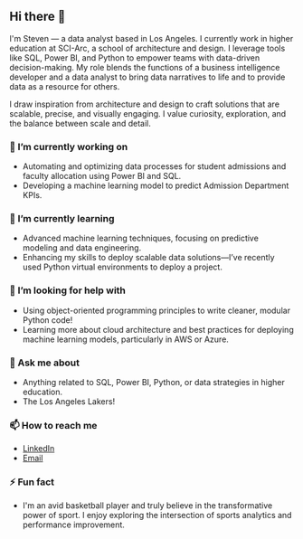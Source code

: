 ## Hi there 👋

I'm Steven — a data analyst based in Los Angeles. I currently work in higher education at SCI-Arc, a school of architecture and design. I leverage tools like SQL, Power BI, and Python to empower teams with data-driven decision-making. My role blends the functions of a business intelligence developer and a data analyst to bring data narratives to life and to provide data as a resource for others.

I draw inspiration from architecture and design to craft solutions that are scalable, precise, and visually engaging. I value curiosity, exploration, and the balance between scale and detail.

### 🔭 I’m currently working on
- Automating and optimizing data processes for student admissions and faculty allocation using Power BI and SQL.
- Developing a machine learning model to predict Admission Department KPIs.

### 🌱 I’m currently learning
- Advanced machine learning techniques, focusing on predictive modeling and data engineering.
- Enhancing my skills to deploy scalable data solutions—I’ve recently used Python virtual environments to deploy a project.

### 🤔 I’m looking for help with
- Using object-oriented programming principles to write cleaner, modular Python code!
- Learning more about cloud architecture and best practices for deploying machine learning models, particularly in AWS or Azure.

### 💬 Ask me about
- Anything related to SQL, Power BI, Python, or data strategies in higher education.
- The Los Angeles Lakers!

### 📫 How to reach me
- [LinkedIn](https://linkedin.com/steven-orizaga)
- [Email](stevenorizaga@gmail.com)

### ⚡ Fun fact
- I'm an avid basketball player and truly believe in the transformative power of sport. I enjoy exploring the intersection of sports analytics and performance improvement.

<!--
**teeeven/teeeven** is a ✨ _special_ ✨ repository because its `README.md` (this file) appears on your GitHub profile.
-->
